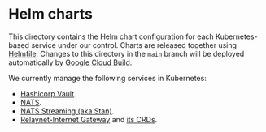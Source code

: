 # Helm charts

This directory contains the Helm chart configuration for each Kubernetes-based service under our control. Charts are released together using [Helmfile](https://github.com/roboll/helmfile). Changes to this directory in the `main` branch will be deployed automatically by [Google Cloud Build](https://cloud.google.com/cloud-build/).

We currently manage the following services in Kubernetes:

- [Hashicorp Vault](./vault).
- [NATS](./nats).
- [NATS Streaming (aka Stan)](./stan).
- [Relaynet-Internet Gateway](./gateway) and [its CRDs](./gateway-crds).
